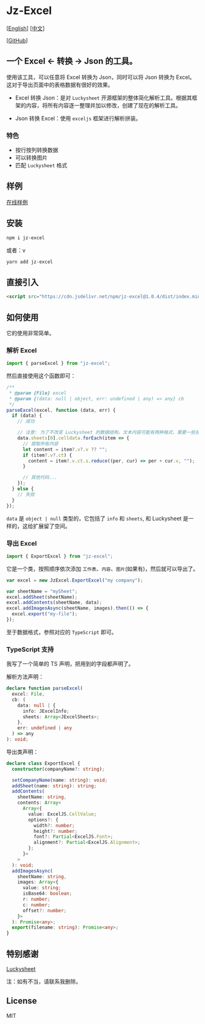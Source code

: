 # Jz-Excel

[[English](./README.md)] [[中文](./README_cn.md)]

[[GitHub](https://github.com/jeremyjone/jz-excel)]

## 一个 Excel ← 转换 → Json 的工具。

使用该工具，可以任意将 Excel 转换为 Json，同时可以将 Json 转换为 Excel。这对于导出页面中的表格数据有很好的效果。

- Excel 转换 Json：是对 `Luckysheet` 开源框架的整体简化解析工具。根据其框架的内容，将所有内容逐一整理并加以修改，创建了现在的解析工具。

- Json 转换 Excel：使用 `exceljs` 框架进行解析拼装。

### 特色

- 按行按列转换数据
- 可以转换图片
- 匹配 `Luckysheet` 格式

## 样例

[在线样例](https://desktop.jeremyjone.com/example/jz-excel.html)

## 安装

```bash
npm i jz-excel
```

或者：v

```bash
yarn add jz-excel
```

## 直接引入

```html
<script src="https://cdn.jsdelivr.net/npm/jz-excel@1.0.4/dist/index.min.js"></script>
```

## 如何使用

它的使用非常简单。

### 解析 Excel

```js
import { parseExcel } from "jz-excel";
```

然后直接使用这个函数即可：

```js
/**
 * @param {File} excel
 * @param {(data: null | object, err: undefined | any) => any} cb
 */
parseExcel(excel, function (data, err) {
  if (data) {
    // 成功

    // 注意: 为了不改变 Luckysheet 的数据结构，文本内容可能有两种格式，需要一些处理
    data.sheets[0].celldata.forEach(item => {
      // 提取所有内容
      let content = item?.v?.v ?? "";
      if (item?.v?.ct) {
        content = item?.v.ct.s.reduce((per, cur) => per + cur.v, "");
      }

      // 其他代码...
    });
  } else {
    // 失败
  }
});
```

`data` 是 `object | null` 类型的，它包括了 `info` 和 `sheets`, 和 Luckysheet 是一样的，这给扩展留了空间。

### 导出 Excel

```js
import { ExportExcel } from "jz-excel";
```

它是一个类，按照顺序依次添加 `工作表`、`内容`、`图片`(如果有)，然后就可以导出了。

```js
var excel = new JzExcel.ExportExcel("my company");

var sheetName = "mySheet";
excel.addSheet(sheetName);
excel.addContents(sheetName, data);
excel.addImagesAsync(sheetName, images).then(() => {
  excel.export("my-file");
});
```

至于数据格式，参照对应的 `TypeScript` 即可。

### TypeScript 支持

我写了一个简单的 TS 声明，把用到的字段都声明了。

解析方法声明：

```ts
declare function parseExcel(
  excel: File,
  cb: (
    data: null | {
      info: JExcelInfo;
      sheets: Array<JExcelSheets>;
    },
    err: undefined | any
  ) => any
): void;
```

导出类声明：

```ts
declare class ExportExcel {
  constructor(companyName?: string);

  setCompanyName(name: string): void;
  addSheet(name: string): string;
  addContents(
    sheetName: string,
    contents: Array<
      Array<{
        value: ExcelJS.CellValue;
        options?: {
          width?: number;
          height?: number;
          font?: Partial<ExcelJS.Font>;
          alignment?: Partial<ExcelJS.Alignment>;
        };
      }>
    >
  ): void;
  addImagesAsync(
    sheetName: string,
    images: Array<{
      value: string;
      isBase64: boolean;
      r: number;
      c: number;
      offset?: number;
    }>
  ): Promise<any>;
  export(filename: string): Promise<any>;
}
```

## 特别感谢

[Luckysheet](https://github.com/mengshukeji/Luckysheet)

注：如有不当，请联系我删除。

## License

MIT
